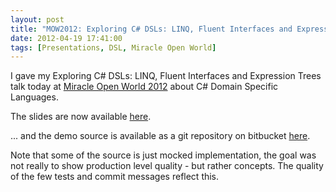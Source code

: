 ```yaml
---
layout: post
title: "MOW2012: Exploring C# DSLs: LINQ, Fluent Interfaces and Expression Trees"
date: 2012-04-19 17:41:00
tags: [Presentations, DSL, Miracle Open World]
---
```

I gave my Exploring C# DSLs: LINQ, Fluent Interfaces and Expression Trees talk today at [Miracle Open World 2012](http://mow2012.dk) about C# Domain Specific Languages.

The slides are now available [here](http://www.slideshare.net/rasmuskl/exploring-c-dsls-linq).

... and the demo source is available as a git repository on bitbucket [here](http://bitbucket.org/rasmuskl/mow2012dsltalk/).

Note that some of the source is just mocked implementation, the goal was not really to show production level quality - but rather concepts. The quality of the few tests and commit messages reflect this.

